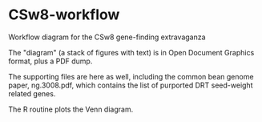 # CSw8-workflow
Workflow diagram for the CSw8 gene-finding extravaganza

The "diagram" (a stack of figures with text) is in Open Document Graphics format, plus a PDF dump.

The supporting files are here as well, including the common bean genome paper, ng.3008.pdf, which contains the list of purported DRT seed-weight related genes.

The R routine plots the Venn diagram.
